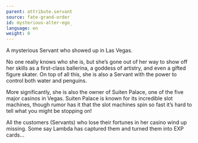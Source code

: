```yaml
---
parent: attribute.servant
source: fate-grand-order
id: mysterious-alter-ego_
language: en
weight: 0
---
```


A mysterious Servant who showed up in Las Vegas.

No one really knows who she is, but she’s gone out of her way to show off her skills as a first-class ballerina, a goddess of artistry, and even a gifted figure skater. On top of all this, she is also a Servant with the power to control both water and penguins.

More significantly, she is also the owner of Suiten Palace, one of the five major casinos in Vegas. Suiten Palace is known for its incredible slot machines, though rumor has it that the slot machines spin so fast it’s hard to tell what you might be stopping on!

All the customers (Servants) who lose their fortunes in her casino wind up missing. Some say Lambda has captured them and turned them into EXP cards…
